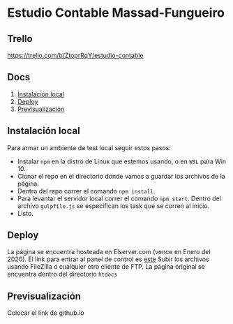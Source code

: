 # Estudio Contable Massad-Fungueiro

## Trello
https://trello.com/b/ZtoprRqY/estudio-contable

## Docs


1. [Instalación local](https://github.com/GDoval/EstudioContable#instalaci%C3%B3n-local)
2. [Deploy](https://github.com/GDoval/EstudioContable#deploy)
3. [Previsualización](https://github.com/GDoval/EstudioContable#previsualizaci%C3%B3n)

## Instalación local

Para armar un ambiente de test local seguir estos pasos:
  
  - Instalar `npm` en la distro de Linux que estemos usando, o en `WSL` para Win 10.
  - Clonar el repo en el directorio donde vamos a guardar los archivos de la página.
  - Dentro del repo correr el comando `npm install`.
  - Para levantar el servidor local correr el comando `npm start`. Dentro del archivo `gulpfile.js` se especifican los task que se corren
  al inicio.
  - Listo.




## Deploy
  
  La página se encuentra hosteada en Elserver.com (vence en Enero del 2020). El link para entrar al panel de control es [este](https://panel.elserver.com/#/contabogas.com.ar/site/)
  Subir los archivos usando FileZilla o cualquier otro cliente de FTP. La página original se encuentra dentro del directorio `htdocs`

## Previsualización 

  Colocar el link de github.io

